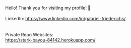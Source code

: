 Hello! Thank you for visiting my profile! 💚\
\
LinkedIn: https://www.linkedin.com/in/gabriel-friederichs/ \
\
\
Private Repo Websites:\
https://stark-bayou-84142.herokuapp.com/

